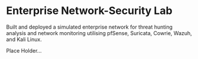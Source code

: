 # Enterprise Network-Security Lab
Built and deployed a simulated enterprise network for threat hunting analysis and network monitoring utilising pfSense, Suricata, Cowrie, Wazuh, and Kali Linux.

Place Holder...
